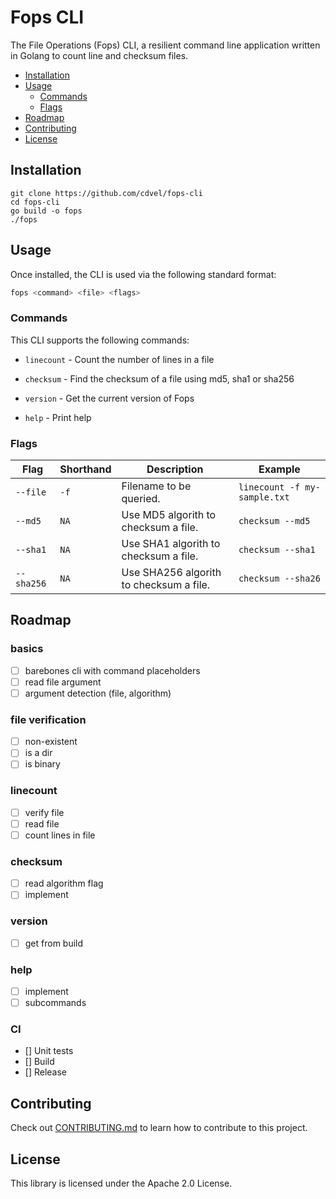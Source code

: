 # Fops CLI

The File Operations (Fops) CLI, a resilient command line application written in Golang to count line and checksum files.

  - [Installation](#installation)
  - [Usage](#usage)
	  - [Commands](#commands)
 	  - [Flags](#flags)
  - [Roadmap](#Roadmap)
  - [Contributing](#Contributing)
  - [License](#license)

## Installation

```
git clone https://github.com/cdvel/fops-cli
cd fops-cli
go build -o fops
./fops
```

## Usage

Once installed, the CLI is used via the following standard format:

```sh
fops <command> <file> <flags>
```

### Commands

This CLI supports the following commands:

- `linecount` - Count the number of lines in a file

- `checksum` - Find the checksum of a file using md5, sha1 or sha256

- `version` - Get the current version of Fops

- `help` - Print help


### Flags

| Flag             | Shorthand | Description                                                                                                                                                         | Example              |
|------------------|-----------|---------------------------------------------------------------------------------------------------------------------------------------------------------------------|----------------------|
| `--file`  | `-f`      | Filename to be queried.                                                       | `linecount -f my-sample.txt` |
| `--md5`  | `NA`      | Use MD5 algorith to checksum a file.                                                                                                        | `checksum --md5`             |
| `--sha1`  | `NA`      | Use SHA1 algorith to checksum a file.                                                                                                        | `checksum --sha1`             |
| `--sha256`  | `NA`      | Use SHA256 algorith to checksum a file.                                                                                                        | `checksum --sha26`             |

## Roadmap

### basics
- [ ] barebones cli with command placeholders
- [ ] read file argument
- [ ] argument detection (file, algorithm)

### file verification
- [ ] non-existent
- [ ] is a dir
- [ ] is binary

### linecount
- [ ] verify file
- [ ] read file
- [ ] count lines in file

### checksum
- [ ] read algorithm flag
- [ ] implement

### version
- [ ] get from build

### help
- [ ] implement
- [ ] subcommands

### CI
- [] Unit tests
- [] Build
- [] Release


## Contributing

Check out [CONTRIBUTING.md](./CONTRIBUTING.md) to learn how to contribute to this project.

## License

This library is licensed under the Apache 2.0 License.

